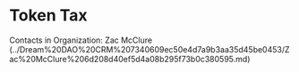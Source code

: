 # Token Tax

Contacts in Organization: Zac McClure (../Dream%20DAO%20CRM%207340609ec50e4d7a9b3aa35d45be0453/Zac%20McClure%206d208d40ef5d4a08b295f73b0c380595.md)